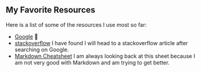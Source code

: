 ## My Favorite Resources

Here is a list of some of the resources I use most so far:

+ [Google](https://www.google.com/) :clap:
+ [stackoverflow](https://stackoverflow.com/) I have found I will head to a stackoverflow article after searching on Google.
+ [Markdown Cheatsheet](https://github.com/adam-p/markdown-here/wiki/Markdown-Cheatsheet) I am always looking back at this sheet because I am not very good with Markdown and am trying to get better.
